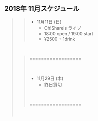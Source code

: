 ## 2018年 11月スケジュール

>> - 11月11日 (日)
>>   + Oh!Sharels ライブ                
>>   + 18:00 open / 19:00 start
>>   + ¥2500 + 1drink
>
> <br/>
>
>> ==================
>> 
>> <br/>
>> 
>> - 11月29日 (木)
>>   + 終日貸切
>> 
>> <br/>
>> 
>> ==================
>
> <br/>

